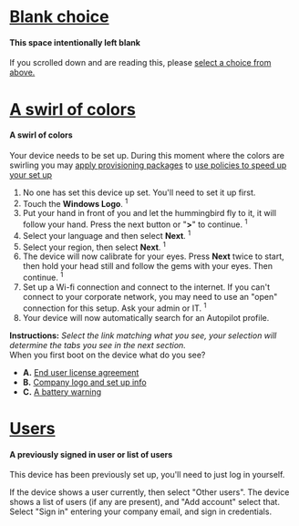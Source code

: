 # [Blank choice](#tab/firstBlank)

#### This space intentionally left blank

If you scrolled down and are reading this, please [select a choice from above.](#set-up-flows)

# [A swirl of colors](#tab/OOBEswirl)

#### A swirl of colors

Your device needs to be set up. During this moment where the colors are swirling you may [apply provisioning packages](../hololens-provisioning.md) to [use policies to speed up your set up](/hololens/hololens2-new-user-optimize#use-policies-to-speed-up-your-setup)

1. No one has set this device up set. You'll need to set it up first.
1. Touch the **Windows Logo**. <sup>1</sup>
1. Put your hand in front of you and let the hummingbird fly to it, it will follow your hand. Press the next button or "**>**" to continue. <sup>1</sup>
1. Select your language and then select **Next**. <sup>1</sup>
1. Select your region, then select **Next**. <sup>1</sup>
1. The device will now calibrate for your eyes. Press **Next** twice to start, then hold your head still and follow the gems with your eyes. Then continue. <sup>1</sup>
1. Set up a Wi-fi connection and connect to the internet. If you can't connect to your corporate network, you may need to use an "open" connection for this setup. Ask your admin or IT. <sup>1</sup>
1. Your device will now automatically search for an Autopilot profile.

**Instructions:** *Select the link matching what you see, your selection will determine the tabs you see in the next section.*
<br> When you first boot on the device what do you see?

- **A.** [End user license agreement](/hololens/hololens2-new-user-optimize?tabs=OOBEswirl%2CEULA#end-user-license-agreement-1)
- **B.** [Company logo and set up info](/hololens/hololens2-new-user-optimize?tabs=OOBEswirl%2CAP#company-logo-and-set-up-info-1)
- **C.** [A battery warning](/hololens/hololens2-new-user-optimize?tabs=OOBEswirl%2Cbattery#a-battery-warning-1)

# [Users](#tab/Users)

#### A previously signed in user or list of users

This device has been previously set up, you'll need to just log in yourself.

If the device shows a user currently, then select "Other users".
The device shows a list of users (if any are present), and "Add account" select that.
Select "Sign in" entering your company email, and sign in credentials.

